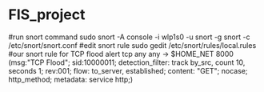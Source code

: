 # FIS_project

#run snort command
sudo snort -A console -i wlp1s0 -u snort -g snort -c /etc/snort/snort.conf 
#edit snort rule
sudo gedit /etc/snort/rules/local.rules
#our snort rule for TCP flood
alert tcp any any -> $HOME_NET 8000 (msg:"TCP Flood"; sid:10000011; detection_filter: track by_src, count 10, seconds 1; rev:001; flow: to_server, established; content: "GET"; nocase; http_method; metadata: service http;)